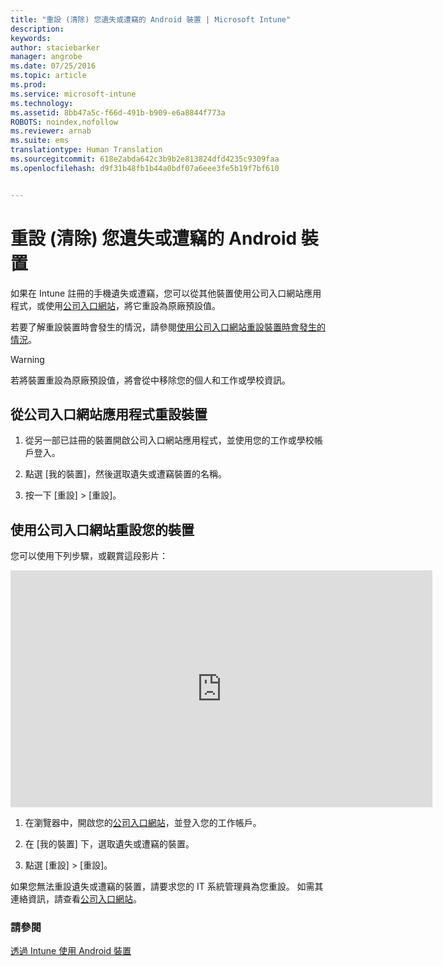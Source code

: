 ```yaml
---
title: "重設 (清除) 您遺失或遭竊的 Android 裝置 | Microsoft Intune"
description: 
keywords: 
author: staciebarker
manager: angrobe
ms.date: 07/25/2016
ms.topic: article
ms.prod: 
ms.service: microsoft-intune
ms.technology: 
ms.assetid: 8bb47a5c-f66d-491b-b909-e6a8844f773a
ROBOTS: noindex,nofollow
ms.reviewer: arnab
ms.suite: ems
translationtype: Human Translation
ms.sourcegitcommit: 618e2abda642c3b9b2e813824dfd4235c9309faa
ms.openlocfilehash: d9f31b48fb1b44a0bdf07a6eee3fe5b19f7bf610


---
```



# 重設 (清除) 您遺失或遭竊的 Android 裝置

如果在 Intune 註冊的手機遺失或遭竊，您可以從其他裝置使用公司入口網站應用程式，或使用[公司入口網站](http://portal.manage.microsoft.com)，將它重設為原廠預設值。

若要了解重設裝置時會發生的情況，請參閱[使用公司入口網站重設裝置時會發生的情況](what-happens-if-you-reset-your-device-using-the-company-portal-android.md)。

> [!WARNING]
> 若將裝置重設為原廠預設值，將會從中移除您的個人和工作或學校資訊。

## 從公司入口網站應用程式重設裝置

1.  從另一部已註冊的裝置開啟公司入口網站應用程式，並使用您的工作或學校帳戶登入。

2.  點選 [我的裝置]，然後選取遺失或遭竊裝置的名稱。

3.  按一下 [重設] &gt; [重設]。

## 使用公司入口網站重設您的裝置

您可以使用下列步驟，或觀賞這段影片：

<iframe width="675" height="379" src="https://www.youtube.com/embed/6e73o7f8gxE" frameborder="0" allowfullscreen></iframe>

1.  在瀏覽器中，開啟您的[公司入口網站](http://portal.manage.microsoft.com)，並登入您的工作帳戶。

2.  在 [我的裝置] 下，選取遺失或遭竊的裝置。

3.  點選 [重設] &gt; [重設]。

如果您無法重設遺失或遭竊的裝置，請要求您的 IT 系統管理員為您重設。 如需其連絡資訊，請查看[公司入口網站](http://portal.manage.microsoft.com)。

### 請參閱
[透過 Intune 使用 Android 裝置](using-your-android-device-with-intune.md)



<!--HONumber=Jul16_HO4-->


